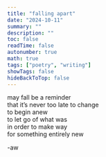 ```yaml
---
title: "falling apart"
date: "2024-10-11"
summary: ""
description: ""
toc: false
readTime: false
autonumber: true
math: true
tags: ["poetry", "writing"]
showTags: false
hideBackToTop: false
---
```


may fall be a reminder  
that it’s never too late to change  
to begin anew  
to let go of what was  
in order to make way  
for something entirely new  
  
-aw